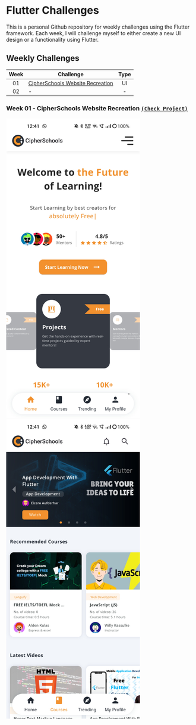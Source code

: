 # Flutter Challenges

This is a personal Github repository for weekly challenges using the Flutter framework. Each week, I will challenge myself to either create a new UI design or a functionality using Flutter.


## Weekly Challenges
| Week | Challenge | Type |
| :---: | --- | :---: |
| 01 | [CipherSchools Website Recreation](https://github.com/rondey84/flutter-challenges#week-01---cipherschools-website-recreation) | UI |
| 02 | - | - |

### Week 01 - CipherSchools Website Recreation [`(Check Project)`](https://github.com/rondey84/flutter-challenges/tree/main/week_01_cipherschools_recreate)

![](week_01_cipherschools_recreate/README/image/Home_001.jpg) ![](week_01_cipherschools_recreate/README/image/Courses_001.jpg)
